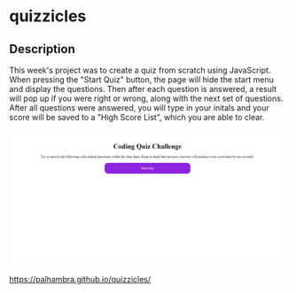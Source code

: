 # quizzicles

## Description

This week's project was to create a quiz from scratch using JavaScript. When pressing the "Start Quiz" button, the page will hide the start menu and display the questions. Then after each question is answered, a result will pop up if you were right or wrong, along with the next set of questions. After all questions were answered, you will type in your initals and your score will be saved to a "High Score List", which you are able to clear.

![This will resemble the mock-up located in the challenge README.md.](assets/Screenshot%202023-01-26%20185554.png)


https://palhambra.github.io/quizzicles/